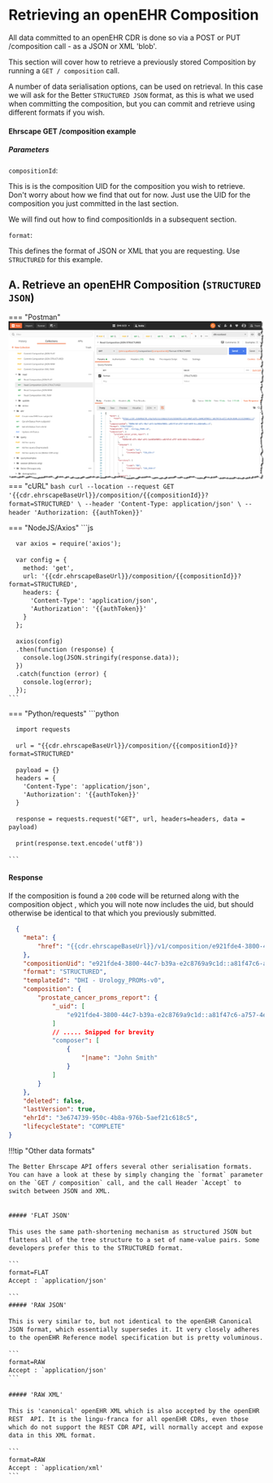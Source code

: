 # Retrieving an openEHR Composition

All data committed to an openEHR CDR is done so via a POST or PUT /composition call - as a JSON or XML 'blob'. 

This section will cover how to retrieve a previously stored Composition by running a `GET / composition` call.

A number of data serialisation options, can be used on retrieval. In this case we will ask for the Better `STRUCTURED JSON` format, as this is what we used when committing the composition, but you can commit and retrieve using different formats if you wish.

#### Ehrscape GET /composition example

##### Parameters

`compositionId`: 

This is is the composition UID for the composition you wish to retrieve. Don't worry about how we find that out for now. Just use the UID for the composition you just committed in the last section. 

We will find out how to find compositionIds in a subsequent section.

`format`:

This defines the format of JSON or XML that you are requesting. Use `STRUCTURED` for this example.

## A. Retrieve an openEHR Composition (`STRUCTURED JSON`)

=== "Postman"
    ![](../images/dhi-proms-retrieve-postman.png)
=== "cURL" 
    ```bash
        curl --location --request GET '{{cdr.ehrscapeBaseUrl}}/composition/{{compositionId}}?format=STRUCTURED' \
      --header 'Content-Type: application/json' \
      --header 'Authorization: {{authToken}}'
    ```

=== "NodeJS/Axios"
    ```js

      var axios = require('axios');

      var config = {
        method: 'get',
        url: '{{cdr.ehrscapeBaseUrl}}/composition/{{compositionId}}?format=STRUCTURED',
        headers: { 
          'Content-Type': 'application/json', 
          'Authorization': '{{authToken}}'
        }
      };

      axios(config)
      .then(function (response) {
        console.log(JSON.stringify(response.data));
      })
      .catch(function (error) {
        console.log(error);
      });
    ```
=== "Python/requests"
    ```python

      import requests

      url = "{{cdr.ehrscapeBaseUrl}}/composition/{{compositionId}}?format=STRUCTURED"

      payload = {}
      headers = {
        'Content-Type': 'application/json',
        'Authorization': '{{authToken}}'
      }

      response = requests.request("GET", url, headers=headers, data = payload)

      print(response.text.encode('utf8'))

    ```

#### Response

If the composition is found a `200` code will be returned along with the composition object , which you will note now includes the uid, but should otherwise be identical to that which you previously submitted.

```json
  {
    "meta": {
        "href": "{{cdr.ehrscapeBaseUrl}}/v1/composition/e921fde4-3800-44c7-b39a-e2c8769a9c1d::a81f47c6-a757-4e34-b644-3ccc62b4a01c::1"
    },
    "compositionUid": "e921fde4-3800-44c7-b39a-e2c8769a9c1d::a81f47c6-a757-4e34-b644-3ccc62b4a01c::1",
    "format": "STRUCTURED",
    "templateId": "DHI - Urology_PROMs-v0",
    "composition": {
        "prostate_cancer_proms_report": {
            "_uid": [
                "e921fde4-3800-44c7-b39a-e2c8769a9c1d::a81f47c6-a757-4e34-b644-3ccc62b4a01c::1"
            ]
            // ..... Snipped for brevity
            "composer": [
                {
                    "|name": "John Smith"
                }
            ]
        }
    },
    "deleted": false,
    "lastVersion": true,
    "ehrId": "3e674739-950c-4b8a-976b-5aef21c618c5",
    "lifecycleState": "COMPLETE"
}
```

!!!tip "Other data formats"

    The Better Ehrscape API offers several other serialisation formats. You can have a look at these by simply changing the `format` parameter on the `GET / composition` call, and the call Header `Accept` to switch between JSON and XML.


    ##### 'FLAT JSON'

    This uses the same path-shortening mechanism as structured JSON but flattens all of the tree structure to a set of name-value pairs. Some developers prefer this to the STRUCTURED format.

    ```
    format=FLAT
    Accept : `application/json'

    ```
    ##### 'RAW JSON'

    This is very similar to, but not identical to the openEHR Canonical JSON format, which essentially supersedes it. It very closely adheres to the openEHR Reference model specification but is pretty voluminous.

    ```
    format=RAW
    Accept : `application/json'
    ```

    ##### 'RAW XML'

    This is 'canonical' openEHR XML which is also accepted by the openEHR REST  API. It is the lingu-franca for all openEHR CDRs, even those which do not support the REST CDR API, will normally accept and expose data in this XML format. 

    ```
    format=RAW
    Accept : `application/xml'
    ```

